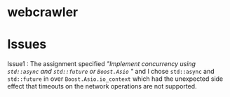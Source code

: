 # webcrawler

# Issues

Issue1
: The assignment specified _"Implement concurrency using `std::async` and `std::future` or `Boost.Asio` "_ and I chose `std::async` and `std::future` in over  `Boost.Asio.io_context` which had the unexpected side effect that timeouts on the network operations are not supported.
